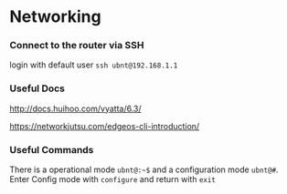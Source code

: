 # Networking

### Connect to the router via SSH
login with default user `ssh ubnt@192.168.1.1`

### Useful Docs
http://docs.huihoo.com/vyatta/6.3/

https://networkjutsu.com/edgeos-cli-introduction/

### Useful Commands
There is a operational mode `ubnt@:~$` and a configuration mode `ubnt@#`. Enter Config mode with `configure` and return with `exit`
```

```
